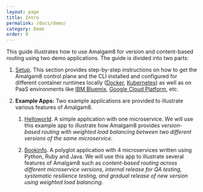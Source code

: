 ```yaml
---
layout: page
title: Intro
permalink: /docs/demo/
category: Demo
order: 0
---
```


This guide illustrates how to use Amalgam8 for version and content-based
routing using two demo applications. The guide is divided into two parts:

1. [Setup](/docs/demo/setup/). This section provides step-by-step
   instructions on how to get the Amalgam8 control plane and the CLI
   installed and configured for different container runtimes locally
   ([Docker](https://www.docker.com), [Kubernetes](https://kubernetes.io))
   as well as on PaaS environments like [IBM Bluemix](https://bluemix.net),
   [Google Cloud Platform](https://cloud.google.com), etc.


2. **Example Apps:** Two example applications are provided to illustrate
   various features of Amalgam8.

    1. [Helloworld](/docs/demo/helloworld/). A simple application
       with one microservice. We will use this example app to illustrate
       how Amalgam8 provides _version-based routing with weighted load
       balancing between two different versions of the same microservice_.

    2. [Bookinfo](/docs/demo/bookinfo/). A polyglot application
       with 4 microservices written using Python, Ruby and Java. We 
       will use this app to illustrate several features of Amalgam8 such as
       _content-based routing across different microservice versions,
       internal release for QA testing, systematic resilience testing, and
       gradual release of new version using weighted load balancing_.
